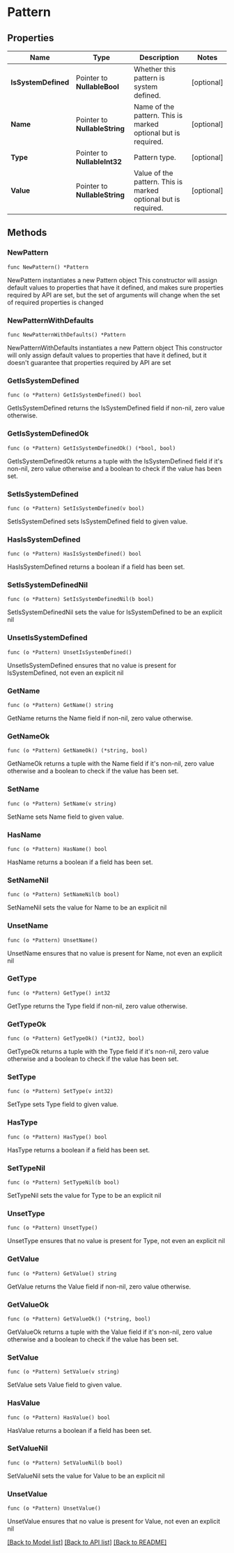 # Pattern

## Properties

Name | Type | Description | Notes
------------ | ------------- | ------------- | -------------
**IsSystemDefined** | Pointer to **NullableBool** | Whether this pattern is system defined. | [optional] 
**Name** | Pointer to **NullableString** | Name of the pattern. This is marked optional but is required. | [optional] 
**Type** | Pointer to **NullableInt32** | Pattern type. | [optional] 
**Value** | Pointer to **NullableString** | Value of the pattern. This is marked optional but is required. | [optional] 

## Methods

### NewPattern

`func NewPattern() *Pattern`

NewPattern instantiates a new Pattern object
This constructor will assign default values to properties that have it defined,
and makes sure properties required by API are set, but the set of arguments
will change when the set of required properties is changed

### NewPatternWithDefaults

`func NewPatternWithDefaults() *Pattern`

NewPatternWithDefaults instantiates a new Pattern object
This constructor will only assign default values to properties that have it defined,
but it doesn't guarantee that properties required by API are set

### GetIsSystemDefined

`func (o *Pattern) GetIsSystemDefined() bool`

GetIsSystemDefined returns the IsSystemDefined field if non-nil, zero value otherwise.

### GetIsSystemDefinedOk

`func (o *Pattern) GetIsSystemDefinedOk() (*bool, bool)`

GetIsSystemDefinedOk returns a tuple with the IsSystemDefined field if it's non-nil, zero value otherwise
and a boolean to check if the value has been set.

### SetIsSystemDefined

`func (o *Pattern) SetIsSystemDefined(v bool)`

SetIsSystemDefined sets IsSystemDefined field to given value.

### HasIsSystemDefined

`func (o *Pattern) HasIsSystemDefined() bool`

HasIsSystemDefined returns a boolean if a field has been set.

### SetIsSystemDefinedNil

`func (o *Pattern) SetIsSystemDefinedNil(b bool)`

 SetIsSystemDefinedNil sets the value for IsSystemDefined to be an explicit nil

### UnsetIsSystemDefined
`func (o *Pattern) UnsetIsSystemDefined()`

UnsetIsSystemDefined ensures that no value is present for IsSystemDefined, not even an explicit nil
### GetName

`func (o *Pattern) GetName() string`

GetName returns the Name field if non-nil, zero value otherwise.

### GetNameOk

`func (o *Pattern) GetNameOk() (*string, bool)`

GetNameOk returns a tuple with the Name field if it's non-nil, zero value otherwise
and a boolean to check if the value has been set.

### SetName

`func (o *Pattern) SetName(v string)`

SetName sets Name field to given value.

### HasName

`func (o *Pattern) HasName() bool`

HasName returns a boolean if a field has been set.

### SetNameNil

`func (o *Pattern) SetNameNil(b bool)`

 SetNameNil sets the value for Name to be an explicit nil

### UnsetName
`func (o *Pattern) UnsetName()`

UnsetName ensures that no value is present for Name, not even an explicit nil
### GetType

`func (o *Pattern) GetType() int32`

GetType returns the Type field if non-nil, zero value otherwise.

### GetTypeOk

`func (o *Pattern) GetTypeOk() (*int32, bool)`

GetTypeOk returns a tuple with the Type field if it's non-nil, zero value otherwise
and a boolean to check if the value has been set.

### SetType

`func (o *Pattern) SetType(v int32)`

SetType sets Type field to given value.

### HasType

`func (o *Pattern) HasType() bool`

HasType returns a boolean if a field has been set.

### SetTypeNil

`func (o *Pattern) SetTypeNil(b bool)`

 SetTypeNil sets the value for Type to be an explicit nil

### UnsetType
`func (o *Pattern) UnsetType()`

UnsetType ensures that no value is present for Type, not even an explicit nil
### GetValue

`func (o *Pattern) GetValue() string`

GetValue returns the Value field if non-nil, zero value otherwise.

### GetValueOk

`func (o *Pattern) GetValueOk() (*string, bool)`

GetValueOk returns a tuple with the Value field if it's non-nil, zero value otherwise
and a boolean to check if the value has been set.

### SetValue

`func (o *Pattern) SetValue(v string)`

SetValue sets Value field to given value.

### HasValue

`func (o *Pattern) HasValue() bool`

HasValue returns a boolean if a field has been set.

### SetValueNil

`func (o *Pattern) SetValueNil(b bool)`

 SetValueNil sets the value for Value to be an explicit nil

### UnsetValue
`func (o *Pattern) UnsetValue()`

UnsetValue ensures that no value is present for Value, not even an explicit nil

[[Back to Model list]](../README.md#documentation-for-models) [[Back to API list]](../README.md#documentation-for-api-endpoints) [[Back to README]](../README.md)


